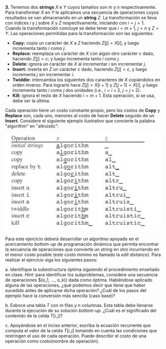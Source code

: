 

**3.** Tenemos dos **strings** $X$ e $Y$ cuyos tamaños son $m$ y $n$ respectivamente. Para transformar $X$ en $Y$ le aplicamos una secuencia de operaciones cuyos resultados se van almacenando en un **string** $Z$. La transformación se lleva con índices $i$ y $j$ sobre $X$ y $Z$ respectivamente, iniciando con $i = j = 1$. Cuando la transformación concluye se debe tener que $i = m + 1$, $j = n$ y $Z = Y$. Las operaciones permitidas para la transformación son las siguientes:

- **Copy:** copia un carácter de $X$ a $Z$ haciendo $Z[j] = X[i]$, y luego incrementa tanto $i$ como $j$.
- **Replace:** reemplaza un carácter de $X$ con algún otro carácter $c$ dado, haciendo $Z[j] = c$; y luego incrementa tanto $i$ como $j$.
- **Delete:** ignora un carácter de $X$ al incrementar $i$ sin incrementar $j$.
- **Insert:** inserta en $Z$ un carácter $c$ dado, haciendo $Z[j] = c$, y luego incrementa $j$ sin incrementar $i$.
- **Twiddle:** intercambia los siguientes dos caracteres de $X$ copiándolos en orden inverso. Para lograrlo hace $Z[j] = X[i + 1]$ y $Z[j + 1] = X[i]$, y luego incrementa tanto $i$ como $j$ dos unidades (i.e., $i = i + 2$, $j = j + 2$).
- **Kill:** ignora el resto de $X$ haciendo $i = m + 1$. Esta operación, si se usa, debe ser la última.

Cada operación tiene un costo constante propio, pero los costos de **Copy** y **Replace** son, cada uno, menores al costo de hacer **Delete** seguido de un **Insert**. Considere el siguiente ejemplo ilustrativo que convierte la palabra "algorithm" en "altruistic":


![alt text](image.png)



Para este ejercicio deberá desarrollar un algoritmo apoyado en el acercamiento *bottom-up* de programación dinámica que permita encontrar la secuencia de operaciones que convierte un *string* en otro incurriendo en el menor costo posible (este costo mínimo es llamado la *edit distance*). Para realizar el ejercicio siga los siguientes pasos:  

a. Identifique la subestructura óptima siguiendo el procedimiento enseñado en clase. *Hint:* para identificar los subproblemas, considere una secuencia de operaciones $(o_1, ..., o_k)\) dada como óptima. Habiéndose aplicado alguna de las operaciones, ¿qué podemos decir que tiene que haber sucedido antes de aplicarse dicha operación? ¿Cuál de los pasos del ejemplo hace la conversión más sencilla (caso base)?  

b. Esboce una tabla $T$ con $m$ filas y $n$ columnas. Esta tabla debe llenarse durante la ejecución de su solución *bottom-up*. ¿Cuál es el significado del contenido de la celda $T[i, j]$?  

c. Apoyándose en el inciso anterior, escriba la ecuación recurrente que computa el valor de la celda $T[i, j]$ tomando en cuenta las condiciones que restringen el uso de cada operación. Puede describir el costo de una operación como $\text{costo}(\text{nombre de operación})$.  


